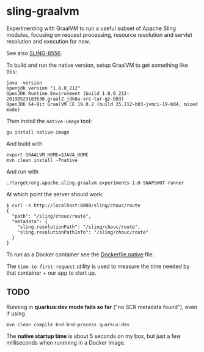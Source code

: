 # sling-graalvm
Experimenting with GraalVM to run a useful subset of Apache Sling modules, focusing on request processing, resource resolution and servlet resolution and execution for now.

See also [SLING-8556](https://issues.apache.org/jira/browse/SLING-8556).

To build and run the native version, setup GraalVM to get something like this:

    java -version
    openjdk version "1.8.0_212"
    OpenJDK Runtime Environment (build 1.8.0_212-20190523183630.graal2.jdk8u-src-tar-gz-b03)
    OpenJDK 64-Bit GraalVM CE 19.0.2 (build 25.212-b03-jvmci-19-b04, mixed mode)

Then install the `native-image` tool:

    gu install native-image

And build with 

    export GRAALVM_HOME=$JAVA_HOME
    mvn clean install -Pnative
    
And run with

    ./target/org.apache.sling.graalvm.experiments-1.0-SNAPSHOT-runner
    
At which point the server should work:

    $ curl -s http://localhost:8080/sling/chouc/route
    {
      "path": "/sling/chouc/route",
      "metadata": {
        "sling.resolutionPath": "/sling/chouc/route",
        "sling.resolutionPathInfo": "/sling/chouc/route"
      }
    }

To run as a Docker container see the [Dockerfile.native](./src/main/docker/Dockerfile.native) file.

The `time-to-first-request` utility is used to measure the time needed
by that container + our app to start up.

## TODO
Running in **quarkus:dev mode fails so far** ("no SCR metadata found"), even if 
using 

    mvn clean compile bnd:bnd-process quarkus:dev

The **native startup time** is about 5 seconds on my box, but just a few
milliseconds when runnning in a Docker image.
